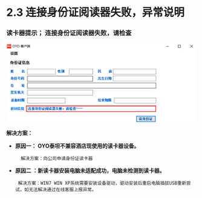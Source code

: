# 2.3 连接身份证阅读器失败，异常说明



### 读卡器提示； 连接身份证阅读器失败，请检查

![](../../../.gitbook/assets/image%20%28395%29.png)

  **解决方案：**                                                  

* **原因一：  OYO泰坦不兼容酒店现使用的读卡器设备。**

        解决方案：向公司申请身份证读卡器

* **原因二 ：新读卡器安装电脑未适配成功，电脑未检测到读卡器。**

       解决方案：WIN7 WIN XP系统需要安装设备驱动，驱动安装后重启电脑插拔USB重新尝试，如无法解决通过在线客服上报异常。

